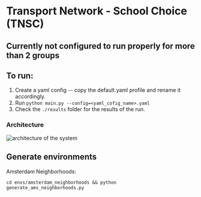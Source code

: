 # Transport Network - School Choice (TNSC)

## Currently not configured to run properly for more than 2 groups

## To run:
1. Create a yaml config -- copy the default.yaml profile and rename it accordingly.
2. Run `python main.py --config=<yaml_cofig_name>.yaml`
3. Check the `./results` folder for the results of the run.

### Architecture
![architecture of the system](https://github.com/dimichai/transport-network-school-choice/blob/main/images/architecture.png)

## Generate environments
Amsterdam Neighborhoods: 

    cd envs/amsterdam_neighborhoods && python generate_ams_neighborhoods.py